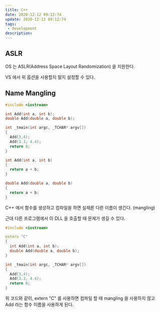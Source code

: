 ```yaml
---
title: C++
date: 2020-12-12 09:12:74
update: 2020-12-12 09:12:74
tags:
 - development
description:
---
```


## ASLR

OS 는 ASLR(Address Space Layout Randomization) 을 지원한다.

VS 에서 위 옵션을 사용할지 말지 설정할 수 있다.

## Name Mangling

```cpp
#include <iostream>

int Add(int a, int b);
double Add(double a, double b);

int _tmain(int argc, _TCHAR* argv[])
{
  Add(3,4);
  Add(3.3, 4.4);
  return 0;
}

int Add(int a, int b)
{
  return a + b;
}

double Add(double a, double b)
{
  return a + b;
}
```

C++ 에서 함수를 생성하고 컴파일을 하면 실제론 다른 이름이 생긴다. (mangling)

근대 다른 프로그램에서 이 DLL 을 호출할 때 문제가 생길 수 있다.

```cpp
#include <iostream>

extern "C"
{
  int Add(int a, int b);
  double Add(double a, double b);
}

int _tmain(int argc, _TCHAR* argv[])
{
  Add(3,4);
  Add(3.3, 4.4);
  return 0;
}
```

위 코드와 같이, extern "C" 를 사용하면 컴파일 할 때 mangling 을 사용하지 않고 Add 라는 함수 이름을 사용하게 된다.
